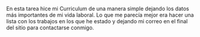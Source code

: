 En esta tarea hice mi Curriculum de una manera simple dejando los datos más importantes de mi vida laboral. Lo que me parecía mejor era hacer una lista con los trabajos en los que he estado y dejando mi correo en el final del sitio para contactarse conmigo. 
